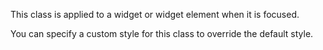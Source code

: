 <!--shortDescription-->
This class is applied to a widget or widget element when it is focused.
<!--/shortDescription-->

<!--fullDescription-->
You can specify a custom style for this class to override the default style.
<!--/fullDescription-->

<!--handmade-->
<!--/handmade-->